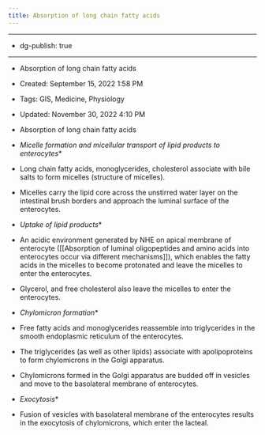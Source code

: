 ```yaml
---
title: Absorption of long chain fatty acids
---
```


- --

- dg-publish: true

- --

- Absorption of long chain fatty acids

- Created: September 15, 2022 1:58 PM

- Tags: GIS, Medicine, Physiology

- Updated: November 30, 2022 4:10 PM

- Absorption of long chain fatty acids

- *Micelle formation and micellular transport of lipid products to enterocytes**

- Long chain fatty acids, monoglycerides, cholesterol associate with bile salts to form micelles (structure of micelles).

- Micelles carry the lipid core across the unstirred water layer on the intestinal brush borders and approach the luminal surface of the enterocytes.

- *Uptake of lipid products**

- An acidic environment generated by NHE on apical membrane of enterocyte ([[Absorption of luminal oligopeptides and amino acids into enterocytes occur via different mechanisms]]), which enables the fatty acids in the micelles to become protonated and leave the micelles to enter the enterocytes.

- Glycerol, and free cholesterol also leave the micelles to enter the enterocytes.

- *Chylomicron formation**

- Free fatty acids and monoglycerides reassemble into triglycerides in the smooth endoplasmic reticulum of the enterocytes.

- The triglycerides (as well as other lipids) associate with apolipoproteins to form chylomicrons in the Golgi apparatus.

- Chylomicrons formed in the Golgi apparatus are budded off in vesicles and move to the basolateral membrane of enterocytes.

- *Exocytosis**

- Fusion of vesicles with basolateral membrane of the enterocytes results in the exocytosis of chylomicrons, which enter the lacteal.

